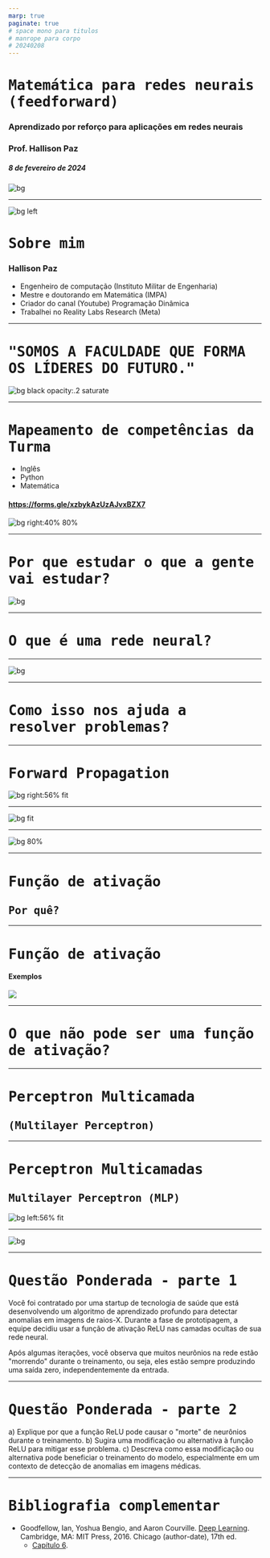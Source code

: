 ```yaml
---
marp: true
paginate: true
# space mono para titulos
# manrope para corpo 
# 20240208
---
```


<style>
    section {
        font-family: "Manrope", Arial;
    }
    h1, h2 {
        font-family: "Space Mono", monospace;
    }
</style>

<!-- _class: invert -->
<!-- _paginate: false -->

# Matemática para redes neurais (feedforward)

### Aprendizado por reforço para aplicações em redes neurais

### Prof. Hallison Paz

##### 8 de fevereiro de 2024

![bg ](#2D253F)

---

![bg left](img/s1_hallison.jpg)

# Sobre mim
### Hallison Paz

- Engenheiro de computação (Instituto Militar de Engenharia)
- Mestre e doutorando em Matemática (IMPA)
- Criador do canal (Youtube)
Programação Dinâmica 
- Trabalhei no Reality Labs Research (Meta)

---
<!-- _class: invert -->
<!-- _paginate: false -->

# "SOMOS A FACULDADE QUE FORMA OS LÍDERES DO FUTURO."

![bg black opacity:.2 saturate](img/s1_inteli.jpg)

<!-- _footer: Fonte: https://www.inteli.edu.br/quem-somos/ -->

---

# Mapeamento de competências da Turma

- Inglês
- Python
- Matemática

#### https://forms.gle/xzbykAzUzAJvxBZX7

![bg right:40% 80%](img/s1_poll_qrcode.jpg)

---


# Por que estudar o que a gente vai estudar?

![bg](styles/bg_inteli_01.png)

<!-- _class: invert -->
---

<!-- _class: invert -->
<!-- _backgroundColor: #2D253F -->
<!-- _paginate: false -->

# O que é uma rede neural?

---

![bg](img/s1_network_cloud.png)

---

# Como isso nos ajuda a resolver problemas?

---

# Forward Propagation

![bg right:56% fit](img/s1_perceptron.png)

---

<!-- combinação, produto escalar, matrizes, linear, não-linear, entrada, saída -->
![bg fit](img/s1_cloud_perceptron.png)

---

<!-- _footer: REPRESENTAÇÃO MATRICIAL. <br/> Imagem: https://www.jeremyjordan.me/intro-to-neural-networks/-->

![bg 80%](img/s1_neural_matrix.png)

---

<!-- _class: invert -->
<!-- _backgroundColor: "#2D253F" -->
<!-- _paginate: false -->

# Função de ativação
## Por quê?

---

# Função de ativação
#### Exemplos
![](img/s1_activation_functions.jpg)

<!-- _footer: Figure on ResearchGate. Available from: https://www.researchgate.net/figure/Fig-3-The-basic-activation-functions-of-the-neural-networksNeural-Networks_fig3_350567223 [accessed 7 Feb, 2024] -->
---

# O que não pode ser uma função de ativação?

---

<!-- _class: invert -->
<!-- _backgroundColor: "#2D253F" -->
<!-- _paginate: false -->

# Perceptron Multicamada
## (Multilayer Perceptron)

---

# Perceptron Multicamadas
## Multilayer Perceptron (MLP)

![bg left:56% fit](img/s1_mlp.png)

<!-- _footer: John Salatas, CC BY-SA 3.0 <https://creativecommons.org/licenses/by-sa/3.0>, <br/> via Wikimedia Commons -->

<!-- _paginate: false -->

---

![bg](img/s1_cloud_mlp.png)

<!-- composição de funções, multiplicação de matrizes, transformações lineares -->

---

# Questão Ponderada - parte 1

Você foi contratado por uma startup de tecnologia de saúde que está desenvolvendo um algoritmo de aprendizado profundo para detectar anomalias em imagens de raios-X. Durante a fase de prototipagem, a equipe decidiu usar a função de ativação ReLU nas camadas ocultas de sua rede neural.

Após algumas iterações, você observa que muitos neurônios na rede estão "morrendo" durante o treinamento, ou seja, eles estão sempre produzindo uma saída zero, independentemente da entrada.

----

# Questão Ponderada - parte 2

a) Explique por que a função ReLU pode causar o "morte" de neurônios durante o treinamento.
b) Sugira uma modificação ou alternativa à função ReLU para mitigar esse problema.
c) Descreva como essa modificação ou alternativa pode beneficiar o treinamento do modelo, especialmente em um contexto de detecção de anomalias em imagens médicas.

---

<!-- _class: invert -->
<!-- _backgroundColor: #2d253f-->
<!-- _paginate: false -->

# Bibliografia complementar

- Goodfellow, Ian, Yoshua Bengio, and Aaron Courville. [Deep Learning](https://www.deeplearningbook.org/). Cambridge, MA: MIT Press, 2016. Chicago (author-date), 17th ed.
    - [Capítulo 6](https://www.deeplearningbook.org/contents/mlp.html).




